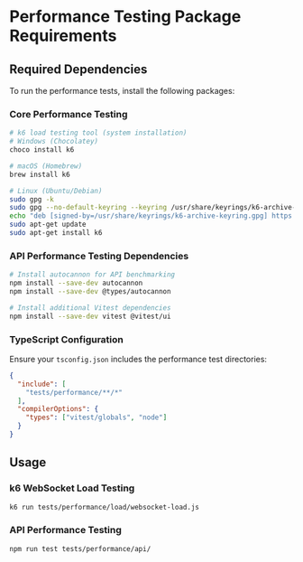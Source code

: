 # Performance Testing Package Requirements

## Required Dependencies

To run the performance tests, install the following packages:

### Core Performance Testing
```bash
# k6 load testing tool (system installation)
# Windows (Chocolatey)
choco install k6

# macOS (Homebrew) 
brew install k6

# Linux (Ubuntu/Debian)
sudo gpg -k
sudo gpg --no-default-keyring --keyring /usr/share/keyrings/k6-archive-keyring.gpg --keyserver hkp://keyserver.ubuntu.com:80 --recv-keys C5AD17C747E3415A3642D57D77C6C491D6AC1D69
echo "deb [signed-by=/usr/share/keyrings/k6-archive-keyring.gpg] https://dl.k6.io/deb stable main" | sudo tee /etc/apt/sources.list.d/k6.list
sudo apt-get update
sudo apt-get install k6
```

### API Performance Testing Dependencies
```bash
# Install autocannon for API benchmarking
npm install --save-dev autocannon
npm install --save-dev @types/autocannon

# Install additional Vitest dependencies
npm install --save-dev vitest @vitest/ui
```

### TypeScript Configuration
Ensure your `tsconfig.json` includes the performance test directories:

```json
{
  "include": [
    "tests/performance/**/*"
  ],
  "compilerOptions": {
    "types": ["vitest/globals", "node"]
  }
}
```

## Usage

### k6 WebSocket Load Testing
```bash
k6 run tests/performance/load/websocket-load.js
```

### API Performance Testing
```bash
npm run test tests/performance/api/
```
